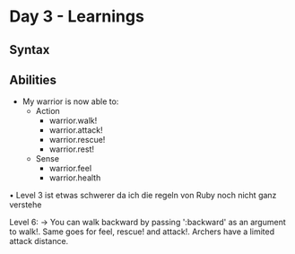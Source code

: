 # Day 3 - Learnings

## Syntax
 

## Abilities
- My warrior is now able to:
    - Action
        - warrior.walk!
        - warrior.attack!
        - warrior.rescue!
        - warrior.rest!
    - Sense
        - warrior.feel
        - warrior.health
    


   




• Level 3 ist etwas schwerer da ich die regeln von Ruby noch nicht ganz verstehe

Level 6:
→ You can walk backward by passing ':backward' as an argument to walk!. Same goes for feel, rescue! and attack!. Archers have a limited attack distance.